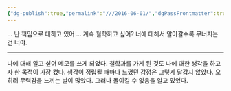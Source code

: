 ```yaml
---
{"dg-publish":true,"permalink":"///2016-06-01/","dgPassFrontmatter":true}
---
```


...
난 책임으로 대하고 있어
...
계속 철학하고 싶어?
너에 대해서 알아갈수록 무너지는 건 너야.

---

나에 대해 알고 싶어 메모를 쓰게 되었다. 철학과를 가게 된 것도 나에 대한 생각을 하고자 한 목적이 가장 컸다. 생각이 정립될 때마다 느꼈던 감정은 그렇게 달갑지 않았다. 오히려 무력감을 느끼는 날이 많았다. 그러나 돌이킬 수 없음을 알고 있었다.